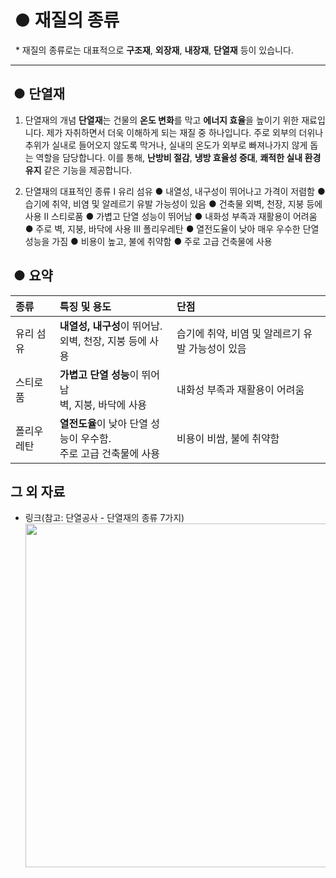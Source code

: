 # &nbsp;● 재질의 종류

&nbsp; * 재질의 종류로는 대표적으로 __구조재__, __외장재__, __내장재__, __단열재__ 등이 있습니다.

<hr>

## &nbsp;● 단열재

1. 단열재의 개념
 **단열재**는 건물의 **온도 변화**를 막고 **에너지 효율**을 높이기 위한 재료입니다.
 제가 자취하면서 더욱 이해하게 되는 재질 중 하나입니다. 주로 외부의 더위나 추위가 실내로 들어오지 않도록
 막거나, 실내의 온도가 외부로 빠져나가지 않게 돕는 역할을 담당합니다.
 이를 통해, **난방비 절감**, **냉방 효율성 증대**, **쾌적한 실내 환경 유지** 같은 기능을 제공합니다.

2. 단열재의 대표적인 종류
 Ⅰ 유리 섬유
   ● 내열성, 내구성이 뛰어나고 가격이 저렴함
   ● 습기에 취약, 비염 및 알레르기 유발 가능성이 있음
   ● 건축물 외벽, 천장, 지붕 등에 사용
 Ⅱ 스티로품
   ● 가볍고 단열 성능이 뛰어남
   ● 내화성 부족과 재활용이 어려움
   ● 주로 벽, 지붕, 바닥에 사용
 Ⅲ 폴리우레탄
   ● 열전도율이 낮아 매우 우수한 단열 성능을 가짐
   ● 비용이 높고, 불에 취약함
   ● 주로 고급 건축물에 사용

##  &nbsp;● 요약
|종류|특징 및 용도|단점|
|:---|:---|:---|
|유리 섬유|**내열성, 내구성**이 뛰어남. <br/>외벽, 천장, 지붕 등에 사용|습기에 취약, 비염 및 알레르기 유발 가능성이 있음|
|스티로품|**가볍고 단열 성능**이 뛰어남<br/>벽, 지붕, 바닥에 사용|내화성 부족과 재활용이 어려움|
|폴리우레탄|**열전도율**이 낮아 단열 성능이 우수함. <br/> 주로 고급 건축물에 사용|비용이 비쌈, 불에 취약함|

## 그 외 자료
 * 링크(참고: 단열공사 - 단열재의 종류 7가지)
<a href="https://blog.naver.com/artplus_home/222974272441" title="이동"><img src="https://github.com/user-attachments/assets/2f27bba4-99b7-4927-aa8c-66c2b1de7806" width="600px" height="550px"></a>
